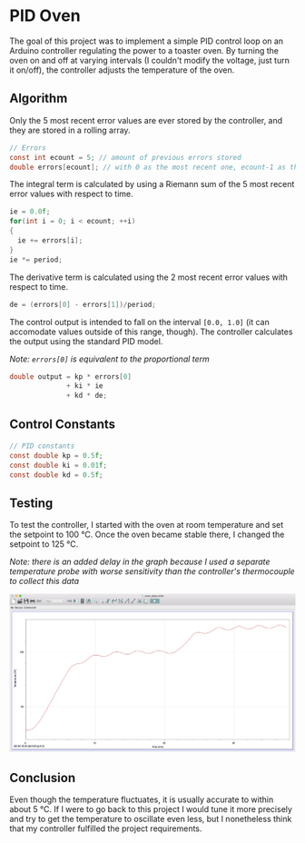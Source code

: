 # PID Oven

The goal of this project was to implement a simple PID control loop on an Arduino controller regulating the power to a toaster oven. By turning the oven on and off at varying intervals (I couldn't modify the voltage, just turn it on/off), the controller adjusts the temperature of the oven.

## Algorithm


Only the 5 most recent error values are ever stored by the controller, and they are stored in a rolling array.

```C
// Errors
const int ecount = 5; // amount of previous errors stored
double errors[ecount]; // with 0 as the most recent one, ecount-1 as the oldest
``` 

The integral term is calculated by using a Riemann sum of the 5 most recent error values with respect to time.

```C
ie = 0.0f;
for(int i = 0; i < ecount; ++i)
{
  ie += errors[i];
}
ie *= period;
```

The derivative term is calculated using the 2 most recent error values with respect to time.

```C
de = (errors[0] - errors[1])/period;
```

The control output is intended to fall on the interval `[0.0, 1.0]` (it can accomodate values outside of this range, though). The controller calculates the output using the standard PID model.

*Note: `errors[0]` is equivalent to the proportional term*

```C
double output = kp * errors[0]
              + ki * ie
              + kd * de;
```

## Control Constants

```C
// PID constants
const double kp = 0.5f;
const double ki = 0.01f;
const double kd = 0.5f;
```

## Testing
To test the controller, I started with the oven at room temperature and set the setpoint to 100 °C. Once the oven became stable there, I changed the setpoint to 125 °C. 

*Note: there is an added delay in the graph because I used a separate temperature probe with worse sensitivity than the controller's thermocouple to collect this data*

![alt text](graph.jpeg "Oven Data")

## Conclusion

Even though the temperature fluctuates, it is usually accurate to within about 5 °C. If I were to go back to this project I would tune it more precisely and try to get the temperature to oscillate even less, but I nonetheless think that my controller fulfilled the project requirements.